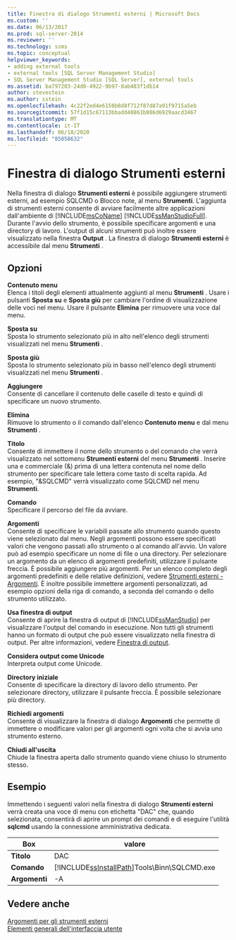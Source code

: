 ```yaml
---
title: Finestra di dialogo Strumenti esterni | Microsoft Docs
ms.custom: ''
ms.date: 06/13/2017
ms.prod: sql-server-2014
ms.reviewer: ''
ms.technology: ssms
ms.topic: conceptual
helpviewer_keywords:
- adding external tools
- external tools [SQL Server Management Studio]
- SQL Server Management Studio [SQL Server], external tools
ms.assetid: ba797203-24d0-4922-9b97-8ab483f1db14
author: stevestein
ms.author: sstein
ms.openlocfilehash: 4c22f2ed4e6150b8d8f712f87d87a91f9715a5eb
ms.sourcegitcommit: 57f1d15c67113bbadd40861b886d6929aacd3467
ms.translationtype: MT
ms.contentlocale: it-IT
ms.lasthandoff: 06/18/2020
ms.locfileid: "85058632"
---
```

# <a name="external-tools-dialog-box"></a>Finestra di dialogo Strumenti esterni
  Nella finestra di dialogo **Strumenti esterni** è possibile aggiungere strumenti esterni, ad esempio SQLCMD o Blocco note, al menu **Strumenti**. L'aggiunta di strumenti esterni consente di avviare facilmente altre applicazioni dall'ambiente di [!INCLUDE[msCoName](../includes/msconame-md.md)] [!INCLUDE[ssManStudioFull](../includes/ssmanstudiofull-md.md)]. Durante l'avvio dello strumento, è possibile specificare argomenti e una directory di lavoro. L'output di alcuni strumenti può inoltre essere visualizzato nella finestra **Output** . La finestra di dialogo **Strumenti esterni** è accessibile dal menu **Strumenti** .  
  
## <a name="options"></a>Opzioni  
 **Contenuto menu**  
 Elenca i titoli degli elementi attualmente aggiunti al menu **Strumenti** . Usare i pulsanti **Sposta su** e **Sposta giù** per cambiare l'ordine di visualizzazione delle voci nel menu. Usare il pulsante **Elimina** per rimuovere una voce dal menu.  
  
 **Sposta su**  
 Sposta lo strumento selezionato più in alto nell'elenco degli strumenti visualizzati nel menu **Strumenti** .  
  
 **Sposta giù**  
 Sposta lo strumento selezionato più in basso nell'elenco degli strumenti visualizzati nel menu **Strumenti** .  
  
 **Aggiungere**  
 Consente di cancellare il contenuto delle caselle di testo e quindi di specificare un nuovo strumento.  
  
 **Elimina**  
 Rimuove lo strumento o il comando dall'elenco **Contenuto menu** e dal menu **Strumenti** .  
  
 **Titolo**  
 Consente di immettere il nome dello strumento o del comando che verrà visualizzato nel sottomenu **Strumenti esterni** del menu **Strumenti** . Inserire una e commerciale (&) prima di una lettera contenuta nel nome dello strumento per specificare tale lettera come tasto di scelta rapida. Ad esempio, "&SQLCMD" verrà visualizzato come SQLCMD nel menu **Strumenti**.  
  
 **Comando**  
 Specificare il percorso del file da avviare.  
  
 **Argomenti**  
 Consente di specificare le variabili passate allo strumento quando questo viene selezionato dal menu. Negli argomenti possono essere specificati valori che vengono passati allo strumento o al comando all'avvio. Un valore può ad esempio specificare un nome di file o una directory. Per selezionare un argomento da un elenco di argomenti predefiniti, utilizzare il pulsante freccia. È possibile aggiungere più argomenti. Per un elenco completo degli argomenti predefiniti e delle relative definizioni, vedere [Strumenti esterni - Argomenti](menu-help/external-tools.md). È inoltre possibile immettere argomenti personalizzati, ad esempio opzioni della riga di comando, a seconda del comando o dello strumento utilizzato.  
  
 **Usa finestra di output**  
 Consente di aprire la finestra di output di [!INCLUDE[ssManStudio](../includes/ssmanstudio-md.md)] per visualizzare l'output del comando in esecuzione. Non tutti gli strumenti hanno un formato di output che può essere visualizzato nella finestra di output. Per altre informazioni, vedere [Finestra di output](../relational-databases/scripting/transact-sql-debugger-output-window.md).  
  
 **Considera output come Unicode**  
 Interpreta output come Unicode.  
  
 **Directory iniziale**  
 Consente di specificare la directory di lavoro dello strumento. Per selezionare directory, utilizzare il pulsante freccia. È possibile selezionare più directory.  
  
 **Richiedi argomenti**  
 Consente di visualizzare la finestra di dialogo **Argomenti** che permette di immettere o modificare valori per gli argomenti ogni volta che si avvia uno strumento esterno.  
  
 **Chiudi all'uscita**  
 Chiude la finestra aperta dallo strumento quando viene chiuso lo strumento stesso.  
  
## <a name="example"></a>Esempio  
 Immettendo i seguenti valori nella finestra di dialogo **Strumenti esterni** verrà creata una voce di menu con etichetta "DAC" che, quando selezionata, consentirà di aprire un prompt dei comandi e di eseguire l'utilità **sqlcmd** usando la connessione amministrativa dedicata.  
  
|Box|valore|  
|---------|-----------|  
|**Titolo**|DAC|  
|**Comando**|[!INCLUDE[ssInstallPath](../includes/ssinstallpath-md.md)]Tools\Binn\SQLCMD.exe|  
|**Argomenti**|-A|  
  
## <a name="see-also"></a>Vedere anche  
 [Argomenti per gli strumenti esterni](menu-help/external-tools.md)   
 [Elementi generali dell'interfaccia utente](general-user-interface-elements.md)  
  
  
